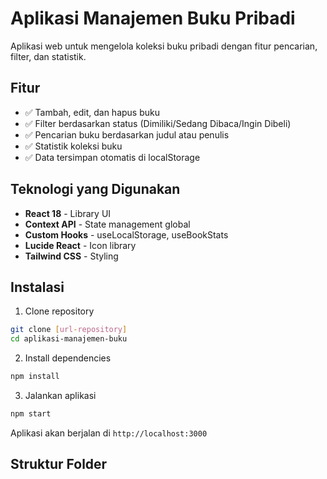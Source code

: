 # Aplikasi Manajemen Buku Pribadi

Aplikasi web untuk mengelola koleksi buku pribadi dengan fitur pencarian, filter, dan statistik.

## Fitur

- ✅ Tambah, edit, dan hapus buku
- ✅ Filter berdasarkan status (Dimiliki/Sedang Dibaca/Ingin Dibeli)
- ✅ Pencarian buku berdasarkan judul atau penulis
- ✅ Statistik koleksi buku
- ✅ Data tersimpan otomatis di localStorage

## Teknologi yang Digunakan

- **React 18** - Library UI
- **Context API** - State management global
- **Custom Hooks** - useLocalStorage, useBookStats
- **Lucide React** - Icon library
- **Tailwind CSS** - Styling

## Instalasi

1. Clone repository
```bash
git clone [url-repository]
cd aplikasi-manajemen-buku
```

2. Install dependencies
```bash
npm install
```

3. Jalankan aplikasi
```bash
npm start
```

Aplikasi akan berjalan di `http://localhost:3000`

## Struktur Folder